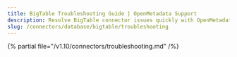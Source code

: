```yaml
---
title: BigTable Troubleshooting Guide | OpenMetadata Support
description: Resolve BigTable connector issues quickly with OpenMetadata'scomprehensive troubleshooting guide. Fix common errors, configuration problems, and connec...
slug: /connectors/database/bigtable/troubleshooting
---
```


{% partial file="/v1.10/connectors/troubleshooting.md" /%}
